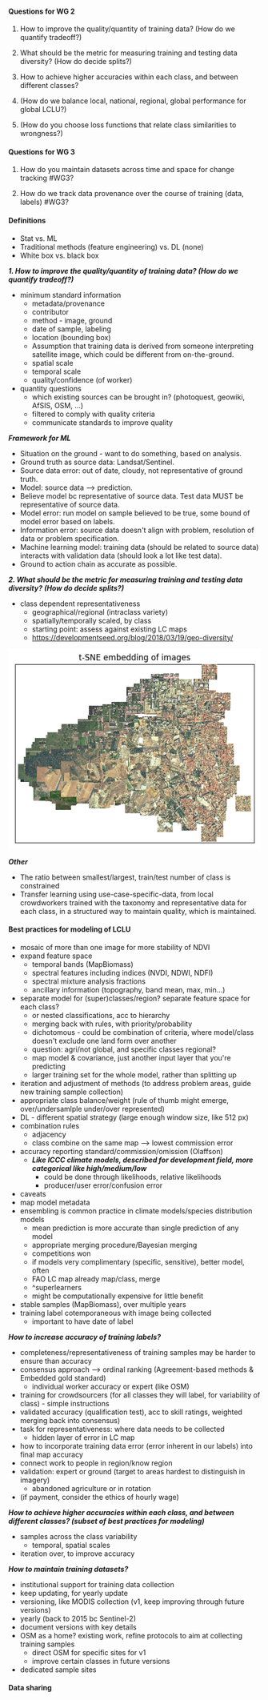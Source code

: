 #### Questions for WG 2

1.	How to improve the quality/quantity of training data? (How do we quantify tradeoff?)

2.	What should be the metric for measuring training and testing data diversity? (How do decide splits?)

3.	How to achieve higher accuracies within each class, and between different classes?

4.	(How do we balance local, national, regional, global performance for global LCLU?)

5.	(How do you choose loss functions that relate class similarities to wrongness?)

#### Questions for WG 3 

1.	How do you maintain datasets across time and space for change tracking #WG3?

2.	How do we track data provenance over the course of training (data, labels) #WG3?

#### Definitions
- Stat vs. ML
- Traditional methods (feature engineering) vs. DL (none)
- White box vs. black box

***1. How to improve the quality/quantity of training data? (How do we quantify tradeoff?)***
- minimum standard information
  - metadata/provenance
  - contributor
  - method - image, ground
  - date of sample, labeling
  - location (bounding box)
  - Assumption that training data is derived from someone interpreting satellite image, which could be different from on-the-ground.
  - spatial scale
  - temporal scale
  - quality/confidence (of worker)
- quantity questions
  - which existing sources can be brought in? (photoquest, geowiki, AfSIS, OSM, ...)
  - filtered to comply with quality criteria
  - communicate standards to improve quality

***Framework for ML***
- Situation on the ground - want to do something, based on analysis.
- Ground truth as source data: Landsat/Sentinel.
- Source data error: out of date, cloudy, not representative of ground truth.
- Model: source data --> prediction.
- Believe model bc representative of source data. Test data MUST be representative of source data.
- Model error: run model on sample believed to be true, some bound of model error based on labels.
- Information error: source data doesn't align with problem, resolution of data or problem specification.
- Machine learning model: training data (should be related to source data) interacts with validation data (should look a lot like test data).
- Ground to action chain as accurate as possible.

***2. What should be the metric for measuring training and testing data diversity? (How do decide splits?)***
- class dependent representativeness
  - geographical/regional (intraclass variety)
  - spatially/temporally scaled, by class 
  - starting point: assess against existing LC maps
  - https://developmentseed.org/blog/2018/03/19/geo-diversity/


![alt text](tsne.png)


***Other***
- The ratio between smallest/largest, train/test number of class is constrained
- Transfer learning using use-case-specific-data, from local crowdworkers trained with the taxonomy and representative data for each class, in a structured way to maintain quality, which is maintained.

#### Best practices for modeling of LCLU
- mosaic of more than one image for more stability of NDVI
- expand feature space
  - temporal bands (MapBiomass)
  - spectral features including indices (NVDI, NDWI, NDFI)
  - spectral mixture analysis fractions
  - ancillary information (topography, band mean, max, min...)
- separate model for (super)classes/region? separate feature space for each class?
  - or nested classifications, acc to hierarchy
  - merging back with rules, with priority/probability
  - dichotomous - could be combination of criteria, where model/class doesn't exclude one land form over another
  - question: agri/not global, and specific classes regional?
  - map model & covariance, just another input layer that you're predicting
  - larger training set for the whole model, rather than splitting up
- iteration and adjustment of methods (to address problem areas, guide new training sample collection)
- appropriate class balance/weight (rule of thumb might emerge, over/undersamlple under/over represented)
- DL - different spatial strategy (large enough window size, like 512 px)
- combination rules
  - adjacency
  - class combine on the same map --> lowest commission error
- accuracy reporting standard/commission/omission (Olaffson)
  - ***Like ICCC climate models, described for development field, more categorical like high/medium/low***
    - could be done through likelihoods, relative likelihoods
    - producer/user error/confusion error
- caveats
- map model metadata
- ensembling is common practice in climate models/species distribution models
  - mean prediction is more accurate than single prediction of any model
  - appropriate merging procedure/Bayesian merging
  - competitions won
  - if models very complimentary (specific, sensitive), better model, often
  - FAO LC map already map/class, merge
  - ^superlearners
  - might be computationally expensive for little benefit
- stable samples (MapBiomass), over multiple years
- training label cotemporaneous with image being collected
  - important to have date of label

***How to increase accuracy of training labels?***
- completeness/representativeness of training samples may be harder to ensure than accuracy
- consensus approach  --> ordinal ranking (Agreement-based methods & Embedded gold standard)
  - individual worker accuracy or expert (like OSM)
- training for crowdsourcers (for all classes they will label, for variability of class) - simple instructions
- validated accuracy (qualification test), acc to skill ratings, weighted merging back into consensus)
- task for representativeness: where data needs to be collected
  - hidden layer of error in LC map
- how to incorporate training data error (error inherent in our labels) into final map accuracy
- connect work to people in region/know region
- validation: expert or ground (target to areas hardest to distinguish in imagery)
  - abandoned agriculture or in rotation
- (if payment, consider the ethics of hourly wage)

***How to achieve higher accuracies within each class, and between different classes? (subset of best practices for modeling)***
- samples across the class variability
  - temporal, spatial scales
- iteration over, to improve accuracy

***How to maintain training datasets?***
- institutional support for training data collection
- keep updating, for yearly update
- versioning, like MODIS collection (v1, keep improving through future versions)
- yearly (back to 2015 bc Sentinel-2)
- document versions with key details
- OSM as a home? existing work, refine protocols to aim at collecting training samples
  - direct OSM for specific sites for v1
  - improve certain classes in future versions
- dedicated sample sites

#### Data sharing

